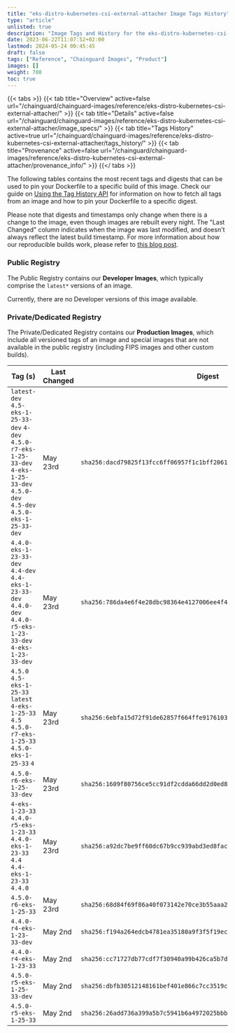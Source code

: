 ```yaml
---
title: "eks-distro-kubernetes-csi-external-attacher Image Tags History"
type: "article"
unlisted: true
description: "Image Tags and History for the eks-distro-kubernetes-csi-external-attacher Chainguard Image"
date: 2023-06-22T11:07:52+02:00
lastmod: 2024-05-24 00:45:45
draft: false
tags: ["Reference", "Chainguard Images", "Product"]
images: []
weight: 700
toc: true
---
```


{{< tabs >}}
{{< tab title="Overview" active=false url="/chainguard/chainguard-images/reference/eks-distro-kubernetes-csi-external-attacher/" >}}
{{< tab title="Details" active=false url="/chainguard/chainguard-images/reference/eks-distro-kubernetes-csi-external-attacher/image_specs/" >}}
{{< tab title="Tags History" active=true url="/chainguard/chainguard-images/reference/eks-distro-kubernetes-csi-external-attacher/tags_history/" >}}
{{< tab title="Provenance" active=false url="/chainguard/chainguard-images/reference/eks-distro-kubernetes-csi-external-attacher/provenance_info/" >}}
{{</ tabs >}}

The following tables contains the most recent tags and digests that can be used to pin your Dockerfile to a specific build of this image. Check our guide on [Using the Tag History API](/chainguard/chainguard-images/using-the-tag-history-api/) for information on how to fetch all tags from an image and how to pin your Dockerfile to a specific digest.

Please note that digests and timestamps only change when there is a change to the image, even though images are rebuilt every night. The "Last Changed" column indicates when the image was last modified, and doesn't always reflect the latest build timestamp. For more information about how our reproducible builds work, please refer to [this blog post](https://www.chainguard.dev/unchained/reproducing-chainguards-reproducible-image-builds).

### Public Registry
The Public Registry contains our **Developer Images**, which typically comprise the `latest*` versions of an image.

Currently, there are no Developer versions of this image available.

### Private/Dedicated Registry
The Private/Dedicated Registry contains our **Production Images**, which include all versioned tags of an image and special images that are not available in the public registry (including FIPS images and other custom builds).

| Tag (s)                                                                                                                                  | Last Changed | Digest                                                                    |
|------------------------------------------------------------------------------------------------------------------------------------------|--------------|---------------------------------------------------------------------------|
|  `latest-dev` `4.5-eks-1-25-33-dev` `4-dev` `4.5.0-r7-eks-1-25-33-dev` `4-eks-1-25-33-dev` `4.5.0-dev` `4.5-dev` `4.5.0-eks-1-25-33-dev` | May 23rd     | `sha256:dacd79825f13fcc6ff06957f1c1bff206156c48d698cb323965e379b5130c48c` |
|  `4.4.0-eks-1-23-33-dev` `4.4-dev` `4.4-eks-1-23-33-dev` `4.4.0-dev` `4.4.0-r5-eks-1-23-33-dev` `4-eks-1-23-33-dev`                      | May 23rd     | `sha256:786da4e6f4e28dbc98364e4127006ee4f4c3abd81e67a49fe67aa52f3f2b75c3` |
|  `4.5.0` `4.5-eks-1-25-33` `latest` `4-eks-1-25-33` `4.5` `4.5.0-r7-eks-1-25-33` `4.5.0-eks-1-25-33` `4`                                 | May 23rd     | `sha256:6ebfa15d72f91de62857f664ffe9176103797ca972769f621eb2fc9848ba97ca` |
|  `4.5.0-r6-eks-1-25-33-dev`                                                                                                              | May 23rd     | `sha256:1609f80756ce5cc91df2cdda66dd2d0ed848d2c10ee2b45a4fa86ebb7796df0e` |
|  `4-eks-1-23-33` `4.4.0-r5-eks-1-23-33` `4.4.0-eks-1-23-33` `4.4` `4.4-eks-1-23-33` `4.4.0`                                              | May 23rd     | `sha256:a92dc7be9ff60dc67b9cc939abd3ed8facac943a2b55d47d8e6cb207c72549cb` |
|  `4.5.0-r6-eks-1-25-33`                                                                                                                  | May 23rd     | `sha256:68d84f69f86a40f073142e70ce3b55aaa2e8ff4b4492fdf7db972ece44e128e9` |
|  `4.4.0-r4-eks-1-23-33-dev`                                                                                                              | May 2nd      | `sha256:f194a264edcb4781ea35180a9f3f5f19ec1026eea04b739e5f0b16169e286dcd` |
|  `4.4.0-r4-eks-1-23-33`                                                                                                                  | May 2nd      | `sha256:cc71727db77cdf7f30940a99b426ca5b7d8e282b707e05aca4dc2cf7702f2fc8` |
|  `4.5.0-r5-eks-1-25-33-dev`                                                                                                              | May 2nd      | `sha256:dbfb30512148161bef401e866c7cc3519cac865f91b3e31f977c98e5ba18ba38` |
|  `4.5.0-r5-eks-1-25-33`                                                                                                                  | May 2nd      | `sha256:26add736a399a5b7c5941b6a4972025bbb10c98121d39281f69acbfd7c6f183a` |

